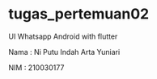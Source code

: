 # tugas_pertemuan02
UI Whatsapp Android with flutter

Nama : Ni Putu Indah Arta Yuniari


NIM  : 210030177
